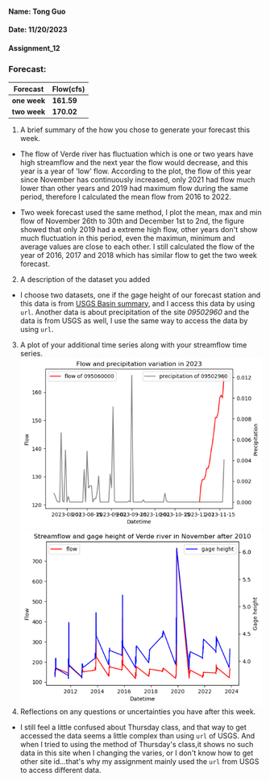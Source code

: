 #### Name: Tong Guo
#### Date: 11/20/2023
#### Assignment_12

### Forecast:
| Forecast | Flow(cfs) |
| ----------- | ----------- |
| **one week** | **161.59** |
| **two week** | **170.02** |

1. A brief summary of the how you chose to generate your forecast this week.

 - The flow of Verde river has fluctuation which is one or two years have high streamflow and the next year the flow would decrease, and this year is a year of 'low' flow. According to the plot, the flow of this year since November has continuously increased, only 2021 had flow much lower than other years and 2019 had maximum flow during the same period, therefore I calculated the mean flow from 2016 to 2022.

 - Two week forecast used the same method, I plot the mean, max and min flow of November 26th to 30th and December 1st to 2nd, the figure showed that only 2019 had a extreme high flow, other years don't show much fluctuation in this period, even the maximun, minimum and average values are close to each other. I still calculated the flow of the year of 2016, 2017 and 2018 which has similar flow to get the two week forecast.  


2. A description of the dataset you added
  
  - I choose two datasets, one if the gage height of our forecast station and this data is from  [USGS Basin summary](https://water.usgs.gov/lookup/getwatershed?15060202/www/cgi-bin/lookup/getwatershed), and I access this data by using `url`. Another data is about precipitation of the site *09502960* and the data is from USGS as well, I use the same way to access the data by using `url`.
  
3. A plot of your additional time series along with your streamflow time series.
   ![Alt text](<week12 plot1.png>)
   ![Alt text](<week12 plot2.png>)
4. Reflections on any questions or uncertainties you have after this week. 
- I still feel a little confused about Thursday class, and that way to get accessed the data seems a little complex than using `url` of USGS. And when I tried to using the method of Thursday's class,it shows no such data in this site when I changing the varies, or I don't know how to get other site id...that's why my assignment mainly used the `url` from USGS to access different data. 

